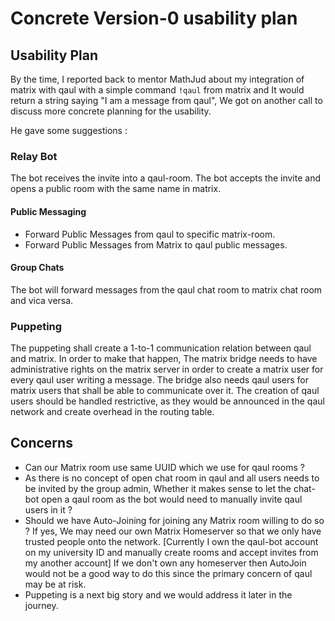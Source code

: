 # Concrete Version-0 usability plan

## Usability Plan

By the time, I reported back to mentor MathJud about my integration of matrix with qaul with a simple command `!qaul` from matrix and It would return a string saying "I am a message from qaul", We got on another call to discuss more concrete planning for the usability. 

He gave some suggestions :
### Relay Bot

The bot receives the invite into a qaul-room.
The bot accepts the invite and opens a public room with the same name in matrix.

#### Public Messaging
- Forward Public Messages from qaul to specific matrix-room.
- Forward Public Messages from Matrix to qaul public messages.

#### Group Chats
The bot will forward messages from the qaul chat room to matrix chat room and vica versa.

### Puppeting
The puppeting shall create a 1-to-1 communication relation between qaul and matrix. In order to make that happen, The matrix bridge needs to have administrative rights on the matrix server in order to create a matrix user for every qaul user writing a message. The bridge also needs qaul users for matrix users that shall be able to communicate over it. The creation of qaul users should be handled restrictive, as they would be announced in the qaul network and create overhead in the routing table.

## Concerns

- Can our Matrix room use same UUID which we use for qaul rooms ?
- As there is no concept of open chat room in qaul and all users needs to be invited by the group admin, Whether it makes sense to let the chat-bot open a qaul room as the bot would need to manually invite qaul users in it ?
- Should we have Auto-Joining for joining any Matrix room willing to do so ? If yes, We may need our own Matrix Homeserver so that we only have trusted people onto the network. [Currently I own the qaul-bot account on my university ID and manually create rooms and accept invites from my another account] If we don't own any homeserver then AutoJoin would not be a good way to do this since the primary concern of qaul may be at risk.
- Puppeting is a next big story and we would address it later in the journey.
